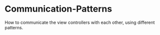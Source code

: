 # Communication-Patterns
How to communicate the view controllers with each other, using different patterns.

